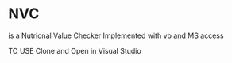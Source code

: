 # NVC
is a Nutrional Value Checker Implemented with vb and MS access


TO USE Clone and Open in Visual Studio
